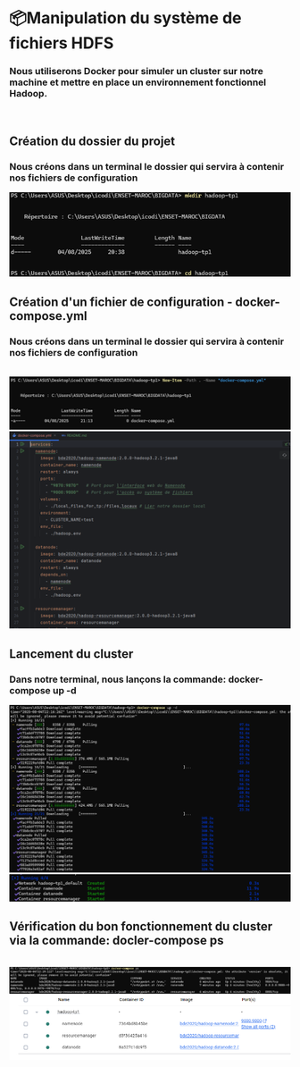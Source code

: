 <h1>📦Manipulation du système de fichiers HDFS</h1>
<p><h3>Nous utiliserons Docker pour simuler un cluster sur notre machine et mettre en place un environnement fonctionnel Hadoop.</h3></p>
<br/>
<h2>Création du dossier du projet</h2>
<p><h3>Nous créons dans un terminal le dossier qui servira à contenir nos fichiers de configuration</h3></p>
<img src="captures/creation-dossier.png">
<br/>
<h2>Création d'un fichier de configuration - docker-compose.yml</h2>
<p><h3>Nous créons dans un terminal le dossier qui servira à contenir nos fichiers de configuration</h3></p>
<br/>
<img src="captures/docker-compose.png">
<br/>
<img src="captures/docker-compose.yml.png">
<br/>
<h2>Lancement du cluster</h2>
<p><h3>Dans notre terminal, nous lançons la commande: <strong>docker-compose up -d</strong></h3></p>
<img src="captures/lancement-cluster.png">
<br/>
<img src="captures/created.png">
<h2>Vérification du bon fonctionnement du cluster via la commande: docler-compose ps</h2>
<br/>
<img src="captures/docker-compose-ps.png">
<br/>
<img src="captures/conteneurs.png">